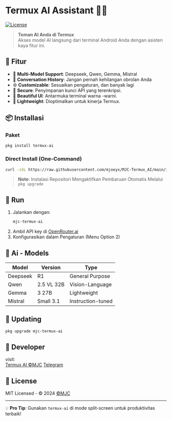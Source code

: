 # Termux AI Assistant 🤖✨

[![License](https://img.shields.io/badge/License-MIT-green)](LICENSE)

> **Teman AI Anda di Termux**  
> Akses model AI langsung dari terminal Android Anda dengan asisten kaya fitur ini.

## 🔘 Fitur

- 🧠 **Multi-Model Support**: Deepseek, Qwen, Gemma, Mistral
- 💾 **Conversation History**: Jangan pernah kehilangan obrolan Anda
- ⚙️ **Customizable**: Sesuaikan pengaturan, dan banyak lagi
- 🔐 **Secure**: Penyimpanan kunci API yang terenkripsi.
- 🎨 **Beautiful UI**: Antarmuka terminal warna -warni.
- 🚀 **Lightweight**: Dioptimalkan untuk kinerja Termux.

## 📦 Installasi

### Paket
```bash
pkg install termux-ai
```

### Direct Install (One-Command)
```bash
curl -sSL https://raw.githubusercontent.com/mjoeyx/MJC-Termux_AI/main/install.sh | bash
```

> **Note**: Instalasi Repositori Mengaktifkan Pembaruan Otomatis Melalui `pkg upgrade`

## 🚀 Run

1. Jalankan dengan:  
   ```bash
   mjc-termux-ai
   ```
2. Ambil API key di [OpenRouter.ai](https://openrouter.ai)
3. Konfigurasikan dalam Pengaturan (Menu Option 2)

## 🧠 Ai - Models

| Model | Version | Type |
|-------|---------|------|
| Deepseek | R1 | General Purpose |
| Qwen | 2.5 VL 32B | Vision-Language |
| Gemma | 3 27B | Lightweight |
| Mistral | Small 3.1 | Instruction-tuned |

## 🔄 Updating
```bash
pkg upgrade mjc-termux-ai
```

## 👤 Developer

visit:  
[Termux AI ©MJC](https://github.com/mjoeyx)
[Telegram](https://t.me/mjoeyx)

## 📜 License
MIT Licensed - © 2024 [©MJC](https://github.com/mjoeyx)

---

💡 **Pro Tip**: Gunakan `termux-ai` di mode split-screen untuk produktivitas terbaik!
